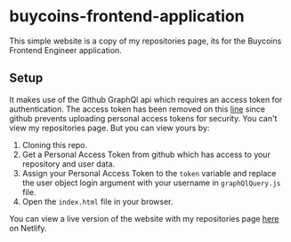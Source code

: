 # buycoins-frontend-application

This simple website is a copy of my repositories page, its for the Buycoins Frontend Engineer application. 

## Setup
It makes use of the Github GraphQl api which requires an access token for authentication.
The access token has been removed on this [line](https://github.com/nonseodion/buycoins-frontend-application/blob/e14611ccdea5275c6793fc8cf84428a6df3e6714/graphQlQuery.js#L4) since github prevents uploading personal access tokens for security.
You can't view my repositories page. But you can view yours by:
1. Cloning this repo.
2. Get a Personal Access Token from github which has access to your repository and user data.
3. Assign your Personal Access Token to the `token` variable and replace the user object login argument with your username in `graphQlQuery.js` file.
4. Open the `index.html` file in your browser.

You can view a live version of the website with my repositories page [here](https://buycoins-frontend-application.netlify.app/) on Netlify.
